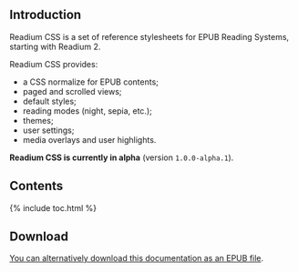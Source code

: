 ## Introduction

Readium CSS is a set of reference stylesheets for EPUB Reading Systems, starting with Readium 2.

Readium CSS provides: 

- a CSS normalize for EPUB contents;
- paged and scrolled views;
- default styles;
- reading modes (night, sepia, etc.);
- themes;
- user settings;
- media overlays and user highlights.

**Readium CSS is currently in alpha** (version `1.0.0-alpha.1`).

## Contents

{% include toc.html %}

## Download

[You can alternatively download this documentation as an EPUB file](https://github.com/readium/readium-css/raw/master/docs/ReadiumCSS_docs.epub).